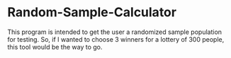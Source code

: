 # Random-Sample-Calculator
This program is intended to get the user a randomized sample population for testing. So, if I wanted to choose 3 winners for a lottery of 300 people, this tool would be the way to go.
